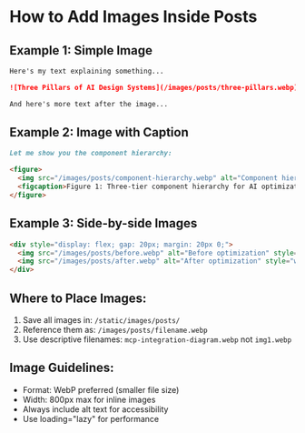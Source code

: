 # How to Add Images Inside Posts

## Example 1: Simple Image
```markdown
Here's my text explaining something...

![Three Pillars of AI Design Systems](/images/posts/three-pillars.webp)

And here's more text after the image...
```

## Example 2: Image with Caption
```markdown
Let me show you the component hierarchy:

<figure>
  <img src="/images/posts/component-hierarchy.webp" alt="Component hierarchy diagram" loading="lazy">
  <figcaption>Figure 1: Three-tier component hierarchy for AI optimization</figcaption>
</figure>
```

## Example 3: Side-by-side Images
```markdown
<div style="display: flex; gap: 20px; margin: 20px 0;">
  <img src="/images/posts/before.webp" alt="Before optimization" style="width: 50%;">
  <img src="/images/posts/after.webp" alt="After optimization" style="width: 50%;">
</div>
```

## Where to Place Images:
1. Save all images in: `/static/images/posts/`
2. Reference them as: `/images/posts/filename.webp`
3. Use descriptive filenames: `mcp-integration-diagram.webp` not `img1.webp`

## Image Guidelines:
- Format: WebP preferred (smaller file size)
- Width: 800px max for inline images
- Always include alt text for accessibility
- Use loading="lazy" for performance